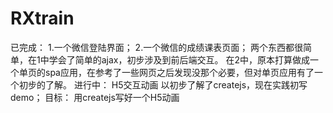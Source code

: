 # RXtrain
已完成：
1.一个微信登陆界面；
2.一个微信的成绩课表页面；
两个东西都很简单，在1中学会了简单的ajax，初步涉及到前后端交互。
在2中，原本打算做成一个单页的spa应用，在参考了一些网页之后发现没那个必要，但对单页应用有了一个初步的了解。
进行中：
H5交互动画
以初步了解了createjs，现在实践初写demo；
目标：
用createjs写好一个H5动画
